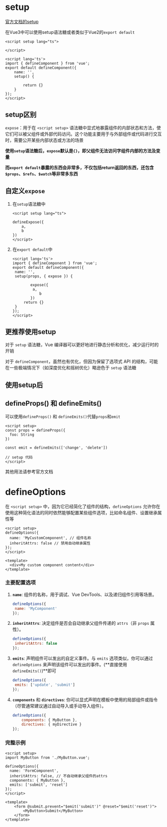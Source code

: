 # setup

[官方文档的setup](https://cn.vuejs.org/api/sfc-script-setup.html "script-setup")

在Vue3中可以使用setup语法糖或者类似于Vue2的`export default`

```vue
<script setup lang="ts">

</script>
```

```vue
<script lang='ts'>
import { defineComponent } from 'vue';
export default defineComponent({
	name: '',
	setup() {
		
		return {}
	}
});
</script>
```



## setup区别

`expose`：用于在 `<script setup>` 语法糖中显式地暴露组件的内部状态和方法，使它们可以被父组件或外部代码访问。这个功能主要用于与外部组件或代码进行交互时，需要公开某些内部状态或方法的场景

**使用`setup`语法糖后，`expose`默认是`{}`，即父组件无法访问字组件内部的方法及变量**

**而`export default`暴露的东西会非常多，不仅包括return返回的东西，还包含`$props`、`$refs`、`$watch`等非常多东西**



## 自定义`expose`

1. 在`setup`语法糖中

   ```vue
   <script setup lang="ts">
   
   defineExpose({
       a,
       b
   })
   </script>
   ```

2. 在`export default`中

   ```vue
   <script lang='ts'>
   import { defineComponent } from 'vue';
   export default defineComponent({
   	name: '',
   	setup(props, { expose }) {
   		
           expose({
           	a,
               b
           })
   		return {}
   	}
   });
   </script>
   ```

   

## 更推荐使用setup

对于 `setup` 语法糖，Vue 编译器可以更好地进行静态分析和优化，减少运行时的开销

对于 `defineComponent`，虽然也有优化，但因为保留了选项式 API 的结构，可能在一些极端情况下（如深度优化和摇树优化）略逊色于 `setup` 语法糖



## 使用setup后

## defineProps() 和 defineEmits()

可以使用`defineProps()` 和 `defineEmits()`代替`props`和`emit`

```vue
<script setup>
const props = defineProps({
  foo: String
})

const emit = defineEmits(['change', 'delete'])

// setup 代码
</script>
```

其他用法请参考官方文档



# defineOptions

在 `<script setup>` 中，因为它已经简化了组件的结构，`defineOptions` 允许你在使用这种简化语法的同时依然能够配置某些组件选项，比如命名组件、设置继承属性等

```vue
<script setup>
defineOptions({
  name: 'MyCustomComponent', // 组件名称
  inheritAttrs: false // 禁用自动继承属性
});
</script>

<template>
  <div>My custom component content</div>
</template>
```

### 主要配置选项

1. **`name`**: 组件的名称，用于调试、Vue DevTools、以及递归组件引用等场景。

   ```javascript
   defineOptions({
   	name: 'MyComponent'
   });
   ```

2. **`inheritAttrs`**: 决定组件是否会自动继承父组件传递的 `attrs`（非 `props` 属性）。

   ```javascript
   defineOptions({
   	inheritAttrs: false
   });
   ```

3. **`emits`**: 声明组件可以发出的自定义事件。与 `emits` 选项类似，你可以通过 `defineOptions` 来声明该组件可以发出的事件。(**直接使用`defineEmits()`)**即可

   ```javascript
   defineOptions({
   	emits: ['update', 'submit']
   });
   ```

4. **`components`** 和 **`directives`**: 你可以显式声明在模板中使用的局部组件或指令（尽管通常建议通过自动导入或手动导入组件）。

   ```javascript
   defineOptions({
       components: { MyButton },
       directives: { myDirective }
   });
   ```

### 完整示例

```vue
<script setup>
import MyButton from './MyButton.vue';

defineOptions({
  name: 'FormComponent',
  inheritAttrs: false, // 不自动继承父组件的attrs
  components: { MyButton },
  emits: ['submit', 'reset']
});
</script>

<template>
    <form @submit.prevent="$emit('submit')" @reset="$emit('reset')">
    	<MyButton>Submit</MyButton>
    </form>
</template>
```